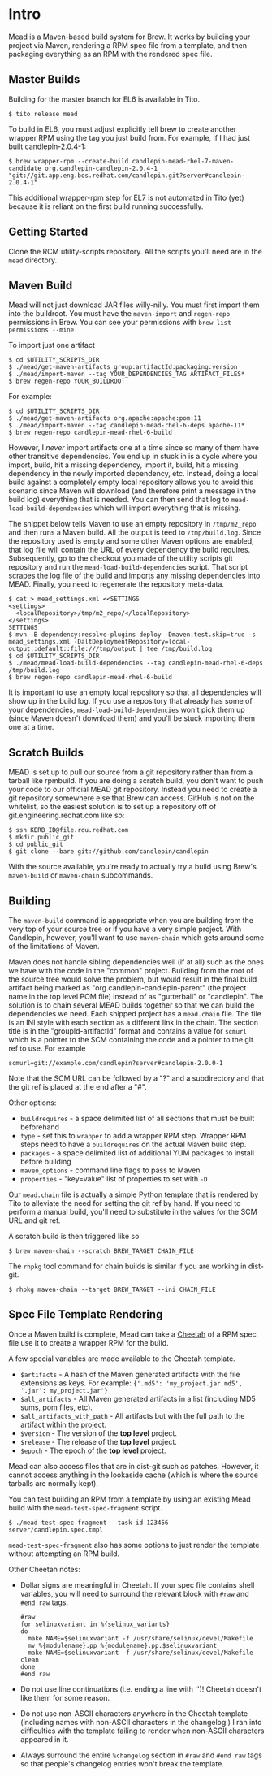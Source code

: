 # Intro
Mead is a Maven-based build system for Brew.  It works by building your
project via Maven, rendering a RPM spec file from a template, and then packaging
everything as an RPM with the rendered spec file.

## Master Builds
Building for the master branch for EL6 is available in Tito.

```
$ tito release mead
```

To build in EL6, you must adjust explicitly tell brew to create another wrapper
RPM using the tag you just build from.  For example, if I had just built
candlepin-2.0.4-1:

```
$ brew wrapper-rpm --create-build candlepin-mead-rhel-7-maven-candidate org.candlepin-candlepin-2.0.4-1 "git://git.app.eng.bos.redhat.com/candlepin.git?server#candlepin-2.0.4-1"
```

This additional wrapper-rpm step for EL7 is not automated in Tito (yet) because
it is reliant on the first build running successfully.

## Getting Started
Clone the RCM utility-scripts repository.  All the scripts you'll need are in
the `mead` directory.

## Maven Build
Mead will not just download JAR files willy-nilly.  You must first import them
into the buildroot.  You must have the `maven-import` and `regen-repo`
permissions in Brew.  You can see your permissions with `brew list-permissions
--mine`

To import just one artifact

```
$ cd $UTILITY_SCRIPTS_DIR
$ ./mead/get-maven-artifacts group:artifactId:packaging:version
$ ./mead/import-maven --tag YOUR_DEPENDENCIES_TAG ARTIFACT_FILES*
$ brew regen-repo YOUR_BUILDROOT
```

For example:

```
$ cd $UTILITY_SCRIPTS_DIR
$ ./mead/get-maven-artifacts org.apache:apache:pom:11
$ ./mead/import-maven --tag candlepin-mead-rhel-6-deps apache-11*
$ brew regen-repo candlepin-mead-rhel-6-build
```

However, I *never* import artifacts one at a time since so many of them have
other transitive dependencies.  You end up in stuck in is a cycle where you
import, build, hit a missing dependency, import it, build, hit a missing
dependency in the newly imported dependency, etc.  Instead, doing a local build
against a completely empty local repository allows you to avoid this scenario
since Maven will download (and therefore print a message in the build log)
everything that is needed.  You can then send that log to
`mead-load-build-dependencies` which will import everything that is missing.

The snippet below tells Maven to use an empty repository in `/tmp/m2_repo` and
then runs a Maven build.  All the output is teed to `/tmp/build.log`.  Since the
repository used is empty and some other Maven options are enabled, that log file
will contain the URL of every dependency the build requires.  Subsequently, go
to the checkout you made of the utility scripts git repository and run the
`mead-load-build-dependencies` script.  That script scrapes the log file of
the build and imports any missing dependencies into MEAD.  Finally, you need to
regenerate the repository meta-data.

```
$ cat > mead_settings.xml <<SETTINGS
<settings>
  <localRepository>/tmp/m2_repo/</localRepository>
</settings>
SETTINGS
$ mvn -B dependency:resolve-plugins deploy -Dmaven.test.skip=true -s mead_settings.xml -DaltDeploymentRepository=local-output::default::file:///tmp/output | tee /tmp/build.log
$ cd $UTILITY_SCRIPTS_DIR
$ ./mead/mead-load-build-dependencies --tag candlepin-mead-rhel-6-deps /tmp/build.log
$ brew regen-repo candlepin-mead-rhel-6-build
```

It is important to use an empty local repository so that all dependencies will
show up in the build log.  If you use a repository that already has some of
your dependencies, `mead-load-build-dependencies` won't pick them up (since
Maven doesn't download them) and you'll be stuck importing them one at a time.

## Scratch Builds
MEAD is set up to pull our source from a git repository rather than from a
tarball like rpmbuild.  If you are doing a scratch build, you don't want to push
your code to our official MEAD git repository.  Instead you need to create a git
repository somewhere else that Brew can access.  GitHub is not on the
whitelist, so the easiest solution is to set up a repository off of
git.engineering.redhat.com like so:

```
$ ssh KERB_ID@file.rdu.redhat.com
$ mkdir public_git
$ cd public_git
$ git clone --bare git://github.com/candlepin/candlepin
```

With the source available, you're ready to actually try a build using Brew's
`maven-build` or `maven-chain` subcommands.

## Building
The `maven-build` command is appropriate when you are building from the very
top of your source tree or if you have a very simple project.  With Candlepin,
however, you'll want to use `maven-chain` which gets around some of the
limitations of Maven.

Maven does not handle sibling dependencies well (if at all) such as the ones we
have with the code in the "common" project.  Building from the root of the
source tree would solve the problem, but would result in the final build
artifact being marked as "org.candlepin-candlepin-parent" (the project name in
the top level POM file) instead of as "gutterball" or "candlepin".  The solution
is to chain several MEAD builds together so that we can build the dependencies
we need.  Each shipped project has a `mead.chain` file.  The file is an INI
style with each section as a different link in the chain.  The section title is
in the "groupId-artifactId" format and contains a value for `scmurl` which is a
pointer to the SCM containing the code and a pointer to the git ref to use.  For
example

```
scmurl=git://example.com/candlepin?server#candlepin-2.0.0-1
```

Note that the SCM URL can be followed by a "?" and a subdirectory and that
the git ref is placed at the end after a "#".

Other options:

* `buildrequires` - a space delimited list of all sections that must be built
  beforehand
* `type` - set this to `wrapper` to add a wrapper RPM step.  Wrapper RPM steps
  need to have a `buildrequires` on the actual Maven build step.
* `packages` - a space delimited list of additional YUM packages to install
  before building
* `maven_options` - command line flags to pass to Maven
* `properties` - "key=value" list of properties to set with `-D`

Our `mead.chain` file is actually a simple Python template that is rendered
by Tito to alleviate the need for setting the git ref by hand.  If you need
to perform a manual build, you'll need to substitute in the values for the
SCM URL and git ref.

A scratch build is then triggered like so

```
$ brew maven-chain --scratch BREW_TARGET CHAIN_FILE
```

The `rhpkg` tool command for chain builds is similar if you are working in dist-git.

```
$ rhpkg maven-chain --target BREW_TARGET --ini CHAIN_FILE
```

## Spec File Template Rendering
Once a Maven build is complete, Mead can take a
[Cheetah](http://www.cheetahtemplate.org) of a RPM spec file use it to create
a wrapper RPM for the build.

A few special variables are made available to the Cheetah template.

* `$artifacts` - A hash of the Maven generated artifacts with the file
  extensions as keys.  For example: `{'.md5': 'my_project.jar.md5', '.jar':
  my_project.jar'}`
* `$all_artifacts` - All Maven generated artifacts in a list (including MD5
  sums, pom files, etc).
* `$all_artifacts_with_path` - All artifacts but with the full path to the
  artifact within the project.
* `$version` - The version of the **top level** project.
* `$release` - The release of the **top level** project.
* `$epoch` - The epoch of the **top level** project.

Mead can also access files that are in dist-git such as patches.  However, it
cannot access anything in the lookaside cache (which is where the source
tarballs are normally kept).

You can test building an RPM from a template by using an existing Mead build
with the `mead-test-spec-fragment` script.

```
$ ./mead-test-spec-fragment --task-id 123456 server/candlepin.spec.tmpl
```

`mead-test-spec-fragment` also has some options to just render the template
without attempting an RPM build.

Other Cheetah notes:

* Dollar signs are meaningful in Cheetah.  If your spec file contains shell
  variables, you will need to surround the relevant block with `#raw` and `#end
  raw` tags.

  ```
  #raw
  for selinuxvariant in %{selinux_variants}
  do
    make NAME=$selinuxvariant -f /usr/share/selinux/devel/Makefile
    mv %{modulename}.pp %{modulename}.pp.$selinuxvariant
    make NAME=$selinuxvariant -f /usr/share/selinux/devel/Makefile clean
  done
  #end raw
  ```
* Do not use line continuations (i.e. ending a line with '\')!
  Cheetah doesn't like them for some reason.
* Do not use non-ASCII characters anywhere in the Cheetah template (including
  names with non-ASCII characters in the changelog.)  I ran into difficulties
  with the template failing to render when non-ASCII characters appeared in it.
* Always surround the entire `%changelog` section in `#raw` and `#end raw` tags
  so that people's changelog entries won't break the template.
